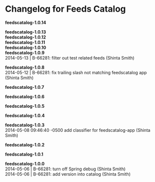 # Changelog for Feeds Catalog


**feedscatalog-1.0.14**  

**feedscatalog-1.0.13**  
**feedscatalog-1.0.12**  
**feedscatalog-1.0.11**  
**feedscatalog-1.0.10**  
**feedscatalog-1.0.9**  
2014-05-13 | B-66281: filter out test related feeds (Shinta Smith)  

**feedscatalog-1.0.8**  
2014-05-12 | B-66281: fix trailing slash not matching feedscatalog app (Shinta Smith)  

**feedscatalog-1.0.7**  

**feedscatalog-1.0.6**  

**feedscatalog-1.0.5**  

**feedscatalog-1.0.4**  

**feedscatalog-1.0.3**  
2014-05-08 09:46:40 -0500    add classifier for feedscatalog-app (Shinta Smith)  

**feedscatalog-1.0.2**  

**feedscatalog-1.0.1**  

**feedscatalog-1.0.0**  
2014-05-06 | B-66281: turn off Spring debug (Shinta Smith)  
2014-05-06 | B-66281: add version into catalog (Shinta Smith)  
